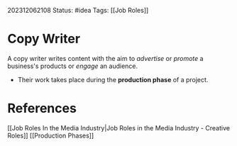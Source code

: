 202312062108
Status: #idea
Tags: [[Job Roles]]

# Copy Writer

A copy writer writes content with the aim to *advertise* or *promote* a business's products or *engage* an audience.

- Their work takes place during the **production phase** of a project.
# **References**

[[Job Roles In the Media Industry|Job Roles in the Media Industry - Creative Roles]]
[[Production Phases]]
